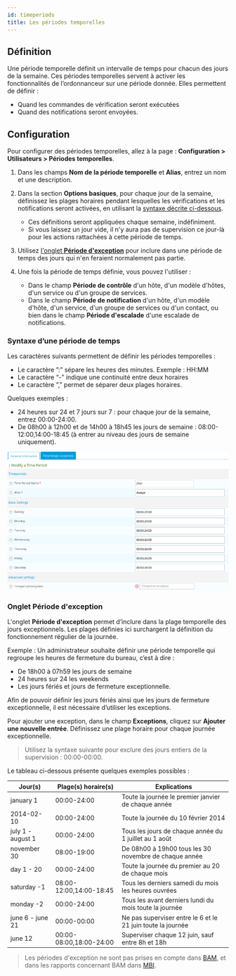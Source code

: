 ```yaml
---
id: timeperiods
title: Les périodes temporelles
---
```


## Définition

Une période temporelle définit un intervalle de temps pour chacun des jours de la semaine. Ces périodes temporelles servent à activer les fonctionnalités de l’ordonnanceur sur une période donnée. Elles permettent de définir :

* Quand les commandes de vérification seront exécutées
* Quand des notifications seront envoyées.

## Configuration

Pour configurer des périodes temporelles, allez à la page : **Configuration > Utilisateurs > Périodes temporelles**.

1. Dans les champs **Nom de la période temporelle** et **Alias**, entrez un nom et une description.
2. Dans la section **Options basiques**, pour chaque jour de la semaine, définissez les plages horaires pendant lesquelles les vérifications et les notifications seront activées, en utilisant la [syntaxe décrite ci-dessous](#syntaxe-dune-période-de-temps). 

    - Ces définitions seront appliquées chaque semaine, indéfiniment.
    - Si vous laissez un jour vide, il n'y aura pas de supervision ce jour-là pour les actions rattachées à cette période de temps.

3. Utilisez [l'onglet **Période d'exception**](#onglet-période-dexception) pour inclure dans une période de temps des jours qui n'en feraient normalement pas partie.

4. Une fois la période de temps définie, vous pouvez l'utiliser :

    - Dans le champ **Période de contrôle** d'un hôte, d'un modèle d'hôtes, d'un service ou d'un groupe de services.
    - Dans le champ **Période de notification** d'un hôte, d'un modèle d'hôte, d'un service, d'un groupe de services ou d'un contact, ou bien dans le champ **Période d'escalade** d'une escalade de notifications.

### Syntaxe d’une période de temps

Les caractères suivants permettent de définir les périodes temporelles :

* Le caractère ”:” sépare les heures des minutes. Exemple : HH:MM
* Le caractère “-” indique une continuité entre deux horaires
* Le caractère ”,” permet de séparer deux plages horaires.

Quelques exemples :

* 24 heures sur 24 et 7 jours sur 7 : pour chaque jour de la semaine, entrez 00:00-24:00.
* De 08h00 à 12h00 et de 14h00 à 18h45 les jours de semaine : 08:00-12:00,14:00-18:45 (à entrer au niveau des jours de semaine uniquement).

![image](../../assets/configuration/05timeperiod.png)

### Onglet Période d'exception

L'onglet **Période d'exception** permet d’inclure dans la plage temporelle des jours exceptionnels. Les plages définies ici surchargent la définition du fonctionnement régulier de la journée.

Exemple : Un administrateur souhaite définir une période temporelle qui regroupe les heures de fermeture du bureau, c’est à dire :

* De 18h00 à 07h59 les jours de semaine
* 24 heures sur 24 les weekends
* Les jours fériés et jours de fermeture exceptionnelle.

Afin de pouvoir définir les jours fériés ainsi que les jours de fermeture exceptionnelle, il est nécessaire d’utiliser les exceptions.

Pour ajouter une exception, dans le champ **Exceptions**, cliquez sur **Ajouter une nouvelle entrée**. Définissez une plage horaire pour chaque
journée exceptionnelle. 

> Utilisez la syntaxe suivante pour exclure des jours entiers de la supervision : 00:00-00:00.

Le tableau ci-dessous présente quelques exemples possibles :

| Jour(s)           | Plage(s) horaire(s)     | Explications                                                 |
| ----------------- | ----------------------- | ------------------------------------------------------------ |
| january 1         | 00:00-24:00             | Toute la journée le premier janvier de chaque année          |
| 2014-02-10        | 00:00-24:00             | Toute la journée du 10 février 2014                          |
| july 1 - august 1 | 00:00-24:00             | Tous les jours de chaque année du 1 juillet au 1 août        |
| november 30       | 08:00-19:00             | De 08h00 à 19h00 tous les 30 novembre de chaque année        |
| day 1 - 20        | 00:00-24:00             | Toute la journée du premier au 20 de chaque mois             |
| saturday -1       | 08:00-12:00,14:00-18:45 | Tous les derniers samedi du mois les heures ouvrées          |
| monday -2         | 00:00-24:00             | Tous les avant derniers lundi du mois toute la journée       |
| june 6 - june 21  | 00:00-00:00             | Ne pas superviser entre le 6 et le 21 juin toute la journée  |
| june 12           | 00:00-08:00,18:00-24:00 | Superviser chaque 12 juin, sauf entre 8h et 18h              |

> Les périodes d'exception ne sont pas prises en compte dans [BAM](../../service-mapping/introduction.md), et dans les rapports concernant BAM dans [MBI](../../reporting/introduction.md).